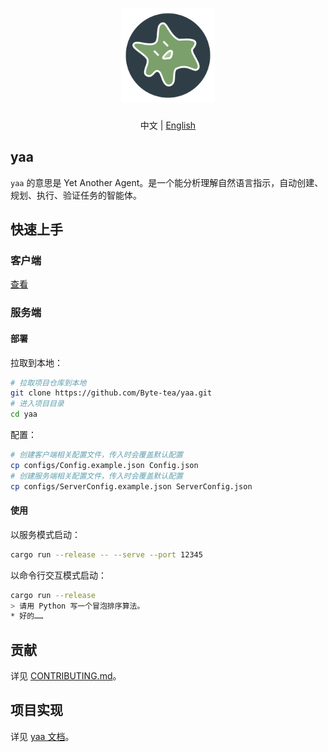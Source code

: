 <h1 align="center">
  <a href="https://github.com/Byte-tea/yaa/">
    <img src="assets/yaa.svg" width="150" height="150" alt="banner" /><br>
  </a>
</h1>

<p align="center">中文 | <a href="README.en.md">English</a></p>

## yaa

`yaa` 的意思是 Yet Another Agent。是一个能分析理解自然语言指示，自动创建、规划、执行、验证任务的智能体。

## 快速上手

### 客户端

[查看](client/index.html)

### 服务端

#### 部署

拉取到本地：

```bash
# 拉取项目仓库到本地
git clone https://github.com/Byte-tea/yaa.git
# 进入项目目录
cd yaa
```

配置：

```bash
# 创建客户端相关配置文件，传入时会覆盖默认配置
cp configs/Config.example.json Config.json
# 创建服务端相关配置文件，传入时会覆盖默认配置
cp configs/ServerConfig.example.json ServerConfig.json
```

#### 使用

以服务模式启动：

```bash
cargo run --release -- --serve --port 12345
```

以命令行交互模式启动：

```bash
cargo run --release
> 请用 Python 写一个冒泡排序算法。
* 好的……
```

## 贡献

详见 [CONTRIBUTING.md](CONTRIBUTING.md)。

## 项目实现

详见 [yaa 文档](docs/README.md)。

